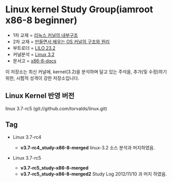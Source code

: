 Linux kernel Study Group(iamroot x86-8 beginner)
========================================
* 1차 교재 = [리눅스 커널의 내부구조](http://www.yes24.com/24/goods/3080849)
* 2차 교재 = [만들면서 배우는 OS 커널의 구조와 원리](http://www.yes24.com/24/goods/1469757)
* 부트로더 = [LILO 23.2](https://github.com/x86-8/lilo232.git)
* 커널분석 = [Linux 3.2](https://github.com/x86-8/linux-3.2.git)
* 문서고 = [x86-8-docs](https://github.com/x86-8/x86-8-docs.git)

이 저장소는 최신 커널에, kernel(3.2)을 분석하며 달고 있는 주석을,
추가(및 수정)하기 위한, 시험적 성격이 강한 저장소입니다.

Linux Kernel 반영 버전
-----------------------
linux 3.7-rc5 (git://github.com/torvalds/linux.git)

Tag
----
* Linux 3.7-rc4
  - **v3.7-rc4_study-x86-8-merged**
  linux-3.2 소스 분석과 머지하였음.

* Linux 3.7-rc5
  - **v3.7-rc5_study-x86-8-merged**
  - **v3.7-rc5_study-x86-8-merged2**
	Study Log 2012/11/10 과 머지 하였음.
